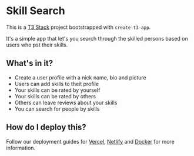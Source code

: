 # Skill Search

This is a [T3 Stack](https://create.t3.gg/) project bootstrapped with `create-t3-app`.

It's a simple app that let's you search through the skilled persons based on users who pst their skills.

## What's in it?

- Create a user profile with a nick name, bio and picture
- Users can add skills to theit profile
- Your skills can be rated by yourself
- Your skills can be rated by others
- Others can leave reviews about your skills
- You can search for people by skills

## How do I deploy this?

Follow our deployment guides for [Vercel](https://create.t3.gg/en/deployment/vercel), [Netlify](https://create.t3.gg/en/deployment/netlify) and [Docker](https://create.t3.gg/en/deployment/docker) for more information.
